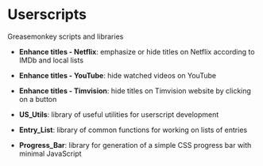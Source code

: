 # Userscripts

Greasemonkey scripts and libraries

* **Enhance titles - Netflix**: emphasize or hide titles on Netflix according to IMDb and local lists

* **Enhance titles - YouTube**: hide watched videos on YouTube

* **Enhance titles - Timvision**: hide titles on Timvision website by clicking on a button

* **US_Utils**: library of useful utilities for userscript development

* **Entry_List**: library of common functions for working on lists of entries

* **Progress_Bar**: library for generation of a simple CSS progress bar with minimal JavaScript
